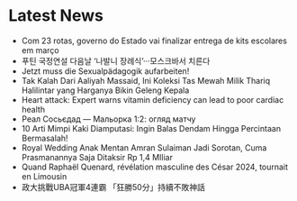 # Latest News
-  Com 23 rotas, governo do Estado vai finalizar entrega de kits escolares em março
-  푸틴 국정연설 다음날 ‘나발니 장례식’···모스크바서 치른다
-  Jetzt muss die Sexualpädagogik aufarbeiten!
-  Tak Kalah Dari Aaliyah Massaid, Ini Koleksi Tas Mewah Milik Thariq Halilintar yang Harganya Bikin Geleng Kepala
-  Heart attack: Expert warns vitamin deficiency can lead to poor cardiac health
-  Реал Сосьєдад — Мальорка 1:2: огляд матчу
-  10 Arti Mimpi Kaki Diamputasi: Ingin Balas Dendam Hingga Percintaan Bermasalah!
-  Royal Wedding Anak Mentan Amran Sulaiman Jadi Sorotan, Cuma Prasmanannya Saja Ditaksir Rp 1,4 MIliar
-  Quand Raphaël Quenard, révélation masculine des César 2024, tournait en Limousin
-  政大挑戰UBA冠軍4連霸 「狂勝50分」持續不敗神話
